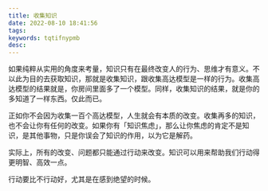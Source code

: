 ```yaml
---
title: 收集知识
date: 2022-08-10 18:41:56
tags:
keywords: tqtifnypmb
desc:
---
```


如果纯粹从实用的角度来考量，知识只有在最终改变人的行为、思维才有意义。不以此为目的去获取知识，那就是收集知识，跟收集高达模型是一样的行为。收集高达模型的结果就是，你房间里面多了一个模型。同样，收集知识的结果，就是你的多知道了一样东西。仅此而已。

正如你不会因为收集一百个高达模型，人生就会有本质的改变。收集再多的知识，也不会让你有任何的改变。如果你有「知识焦虑」，那么让你焦虑的肯定不是知识，是其他事物，只是你误会了知识的作用，以为它是解药。

实际上，所有的改变、问题都只能通过行动来改变。知识可以用来帮助我们行动得更明智、高效一点。

行动要比不行动好，尤其是在感到绝望的时候。